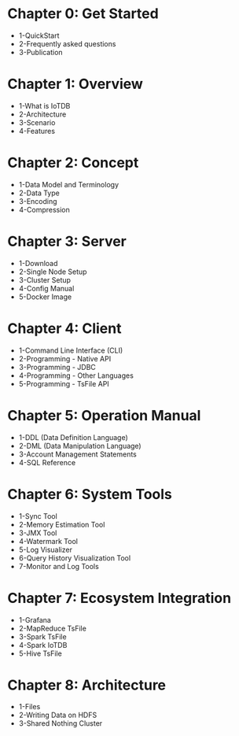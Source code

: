<!--

    Licensed to the Apache Software Foundation (ASF) under one
    or more contributor license agreements.  See the NOTICE file
    distributed with this work for additional information
    regarding copyright ownership.  The ASF licenses this file
    to you under the Apache License, Version 2.0 (the
    "License"); you may not use this file except in compliance
    with the License.  You may obtain a copy of the License at

        http://www.apache.org/licenses/LICENSE-2.0

    Unless required by applicable law or agreed to in writing,
    software distributed under the License is distributed on an
    "AS IS" BASIS, WITHOUT WARRANTIES OR CONDITIONS OF ANY
    KIND, either express or implied.  See the License for the
    specific language governing permissions and limitations
    under the License.

-->


# Chapter 0: Get Started
* 1-QuickStart
* 2-Frequently asked questions
* 3-Publication
# Chapter 1: Overview
* 1-What is IoTDB
* 2-Architecture
* 3-Scenario
* 4-Features
# Chapter 2: Concept
* 1-Data Model and Terminology
* 2-Data Type
* 3-Encoding
* 4-Compression
# Chapter 3: Server
* 1-Download
* 2-Single Node Setup
* 3-Cluster Setup
* 4-Config Manual
* 5-Docker Image
# Chapter 4: Client
* 1-Command Line Interface (CLI)
* 2-Programming - Native API
* 3-Programming - JDBC
* 4-Programming - Other Languages
* 5-Programming - TsFile API
# Chapter 5: Operation Manual
* 1-DDL (Data Definition Language)
* 2-DML (Data Manipulation Language)
* 3-Account Management Statements
* 4-SQL Reference
# Chapter 6: System Tools
* 1-Sync Tool
* 2-Memory Estimation Tool
* 3-JMX Tool
* 4-Watermark Tool
* 5-Log Visualizer
* 6-Query History Visualization Tool
* 7-Monitor and Log Tools
# Chapter 7: Ecosystem Integration
* 1-Grafana
* 2-MapReduce TsFile
* 3-Spark TsFile
* 4-Spark IoTDB
* 5-Hive TsFile
# Chapter 8: Architecture
* 1-Files
* 2-Writing Data on HDFS
* 3-Shared Nothing Cluster
